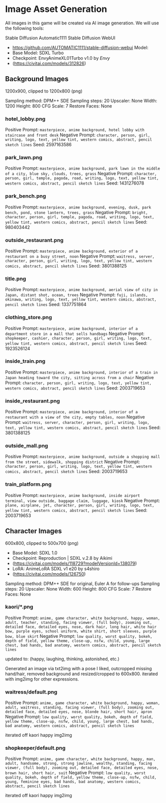 # Image Asset Generation

All images in this game will be created via AI image generation. We will use the following tools:

Stable Diffusion
Automatic1111 Stable Diffusion WebUI
- https://github.com/AUTOMATIC1111/stable-diffusion-webui
Model:
- Base Model: SDXL Turbo
- Checkpoint: EnvyAnimeXL01Turbo v1.0 by _Envy_
- (https://civitai.com/models/312826)

## Background Images

1200x900, clipped to 1200x800 (png)

Sampling method: DPM++ SDE
Sampling steps: 20
Upscaler: None
Width: 1200
Height: 800
CFG Scale: 7
Restore Faces: None

### hotel_lobby.png
Positive Prompt: `masterpiece, anime background, hotel lobby with staircase and front desk`
Negative Prompt: `character, person, girl, writing, logo, text, yellow tint, western comics, abstract, pencil sketch lines`
Seed: 2597163586

### park_lawn.png
Positive Prompt: `masterpiece, anime background, park lawn in the middle of a city, blue sky, clouds, trees, grass`
Negative Prompt: `character, person, girl, temple, pagoda, road, writing, logo, text, yellow tint, western comics, abstract, pencil sketch lines`
Seed: 1431276078

### park_bench.png
Positive Prompt: `masterpiece, anime background, evening, dusk, park bench, pond, stone lantern, trees, grass`
Negative Prompt: `bright, character, person, girl, temple, pagoda, road, writing, logo, text, yellow tint, western comics, abstract, pencil sketch lines`
Seed: 980403442

### outside_restaurant.png
Positive Prompt: `masterpiece, anime background, exterior of a restaurant on a busy street, noon`
Negative Prompt: `waitress, server, character, person, girl, writing, logo, text, yellow tint, western comics, abstract, pencil sketch lines`
Seed: 3801388125

### title.png
Positive Prompt: `masterpiece, anime background, aerial view of city in Japan, distant shot, ocean, trees`
Negative Prompt: `fuji, islands, okinawa, writing, logo, text, yellow tint, western comics, abstract, pencil sketch lines`
Seed: 1337751864

### clothing_store.png
Positive Prompt: `masterpiece, anime background, interior of a department store in a mall that sells handbags`
Negative Prompt: `shopkeeper, cashier, character, person, girl, writing, logo, text, yellow tint, western comics, abstract, pencil sketch lines`
Seed: 1923526124

### inside_train.png
Positive Prompt: `masterpiece, anime background, interior of a train in Japan heading toward the city, sitting across from a chair`
Negative Prompt: `character, person, girl, writing, logo, text, yellow tint, western comics, abstract, pencil sketch lines`
Seed: 2003719653

### inside_restaurant.png
Positive Prompt: `masterpiece, anime background, interior of a restaurant with a view of the city, empty tables, noon`
Negative Prompt: `waitress, server, character, person, girl, writing, logo, text, yellow tint, western comics, abstract, pencil sketch lines`
Seed: 3801388125

### outside_mall.png
Positive Prompt: `masterpiece, anime background, outside a shopping mall from the street, sidewalk, shopping district`
Negative Prompt: `character, person, girl, writing, logo, text, yellow tint, western comics, abstract, pencil sketch lines`
Seed: 2003719653

### train_platform.png
Positive Prompt: `masterpiece, anime background, inside airport terminal, view outside, baggage claim, luggage, kiosk`
Negative Prompt: `plane, airplane, jet, character, person, girl, writing, logo, text, yellow tint, western comics, abstract, pencil sketch lines`
Seed: 2003719653

## Character Images

600x800, clipped to 500x700 (png)

- Base Model: SDXL 1.0
- Checkpoint: Reproduction | SDXL v.2.8 by Aikimi
- (https://civitai.com/models/118729?modelVersionId=138079)
- LoRA: AnimeLoRA SDXL v1 e20 by s4shiro
- (https://civitai.com/models/126750)

Sampling method: DPM++ SDE for original, Euler A for follow-ups
Sampling steps: 20
Upscaler: None
Width: 600
Height: 800
CFG Scale: 7
Restore Faces: None

### kaori/*.png
Positive Prompt: `anime, game character, white background, happy, woman, adult, teacher, standing, facing viewer, (full body), zooming out, detailed face, detailed eyes, nose, dark hair, long hair, white hair bow, purple eyes, school uniform, white shirt, short sleeves, purple bow, blue skirt`
Negative Prompt: `low quality, worst quality, bokeh, depth of field, yellow theme, close-up, nsfw, child, young, large chest, bad hands, bad anatomy, western comics, abstract, pencil sketch lines`

updated to: (happy, laughing, thinking, astonished, etc.)

Generated an image via txt2img with a pose I liked, outcropped missing hand/hair, removed background and resized/cropped to 600x800. iterated with img2img for other expressions.

### waitress/default.png
Positive Prompt: `anime, game character, white background, happy, woman, adult, waitress, standing, facing viewer, (full body), zooming out, detailed face, detailed eyes, nose, blonde hair, short hair, apron`
Negative Prompt: `low quality, worst quality, bokeh, depth of field, yellow theme, close-up, nsfw, child, young, large chest, bad hands, bad anatomy, western comics, abstract, pencil sketch lines`

iterated off kaori happy img2img

### shopkeeper/default.png
Positive Prompt: `anime, game character, white background, happy, man, adult, handsome, strong, strong jawline, wealthy, standing, facing viewer, (full body), zooming out, detailed face, detailed eyes, nose, brown hair, short hair, suit`
Negative Prompt: `low quality, worst quality, bokeh, depth of field, yellow theme, close-up, nsfw, child, young, feminine eyes, bad hands, bad anatomy, western comics, abstract, pencil sketch lines`

iterated off kaori happy img2img
